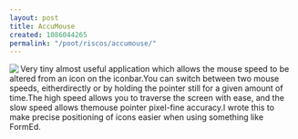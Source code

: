 ```yaml
---
layout: post
title: AccuMouse
created: 1086044265
permalink: "/poot/riscos/accumouse/"
---
```

<img src="/themes/anjackson.net/sw/AccuMouse.gif" border="0" align="left" />Very tiny almost useful application which allows the mouse speed to be altered from an icon on the iconbar.You can switch between two mouse speeds, eitherdirectly or by holding the pointer still for a given amount of time.The high speed allows you to traverse the screen with ease, and the slow speed allows themouse pointer pixel-fine accuracy.I wrote this to make precise positioning of icons easier when using something like FormEd.
